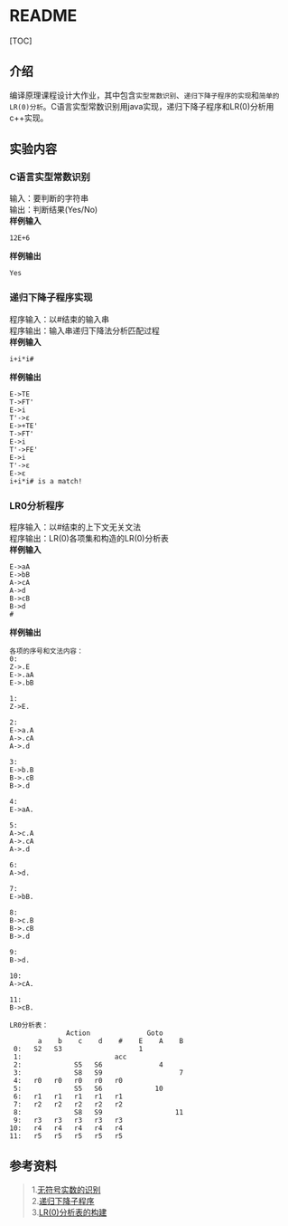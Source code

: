 # README

[TOC]

## 介绍

编译原理课程设计大作业，其中包含`实型常数识别`、`递归下降子程序的实现`和`简单的LR(0)分析`。C语言实型常数识别用java实现，递归下降子程序和LR(0)分析用c++实现。

## 实验内容

###  C语言实型常数识别

输入：要判断的字符串  
输出：判断结果(Yes/No)  
**样例输入**

```
12E+6
```

**样例输出**

```
Yes
```

###  递归下降子程序实现

程序输入：以#结束的输入串  
程序输出：输入串递归下降法分析匹配过程  
**样例输入**

```
i+i*i# 
```

**样例输出**

```
E->TE
T->FT'
E->i
T'->ε
E->+TE'
T->FT'
E->i
T'->FE'
E->i
T'->ε
E->ε
i+i*i# is a match!
```

###  LR0分析程序

程序输入：以#结束的上下文无关文法  
程序输出：LR(0)各项集和构造的LR(0)分析表   
**样例输入**

```
E->aA
E->bB
A->cA
A->d
B->cB
B->d
#
```

**样例输出**

```
各项的序号和文法内容：
0:
Z->.E
E->.aA
E->.bB

1:
Z->E.

2:
E->a.A
A->.cA
A->.d

3:
E->b.B
B->.cB
B->.d

4:
E->aA.

5:
A->c.A
A->.cA
A->.d

6:
A->d.

7:
E->bB.

8:
B->c.B
B->.cB
B->.d

9:
B->d.

10:
A->cA.

11:
B->cB.

LR0分析表：
              Action              Goto
       a    b    c    d    #    E    A    B
 0:   S2   S3                   1
 1:                       acc
 2:             S5   S6              4
 3:             S8   S9                   7
 4:   r0   r0   r0   r0   r0
 5:             S5   S6             10
 6:   r1   r1   r1   r1   r1
 7:   r2   r2   r2   r2   r2
 8:             S8   S9                  11
 9:   r3   r3   r3   r3   r3
10:   r4   r4   r4   r4   r4
11:   r5   r5   r5   r5   r5
```

## 参考资料

>1.[无符号实数的识别](https://blog.csdn.net/could9/article/details/105308106?utm_medium=distribute.pc_relevant_t0.none-task-blog-BlogCommendFromMachineLearnPai2-1.nonecase&depth_1-utm_source=distribute.pc_relevant_t0.none-task-blog-BlogCommendFromMachineLearnPai2-1.nonecase)     
>2.[递归下降子程序](http://www.doc88.com/p-6079867238812.html)   
>3.[LR(0)分析表的构建](https://blog.csdn.net/ScottWei_007/article/details/90244531?utm_medium=distribute.pc_relevant.none-task-blog-BlogCommendFromMachineLearnPai2-4.nonecase&depth_1-utm_source=distribute.pc_relevant.none-task-blog-BlogCommendFromMachineLearnPai2-4.nonecase) 
